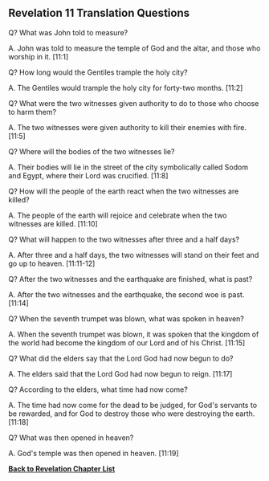 ## Revelation 11 Translation Questions ##

Q? What was John told to measure?

A. John was told to measure the temple of God and the altar, and those who worship in it. [11:1]

Q? How long would the Gentiles trample the holy city?

A. The Gentiles would trample the holy city for forty-two months. [11:2]

Q? What were the two witnesses given authority to do to those who choose to harm them?

A. The two witnesses were given authority to kill their enemies with fire. [11:5]

Q? Where will the bodies of the two witnesses lie?

A. Their bodies will lie in the street of the city symbolically called Sodom and Egypt, where their Lord was crucified. [11:8]

Q? How will the people of the earth react when the two witnesses are killed?

A. The people of the earth will rejoice and celebrate when the two witnesses are killed. [11:10]

Q? What will happen to the two witnesses after three and a half days?

A. After three and a half days, the two witnesses will stand on their feet and go up to heaven. [11:11-12]

Q? After the two witnesses and the earthquake are finished, what is past?

A. After the two witnesses and the earthquake, the second woe is past. [11:14]

Q? When the seventh trumpet was blown, what was spoken in heaven?

A. When the seventh trumpet was blown, it was spoken that the kingdom of the world had become the kingdom of our Lord and of his Christ. [11:15]

Q? What did the elders say that the Lord God had now begun to do?

A. The elders said that the Lord God had now begun to reign. [11:17]

Q? According to the elders, what time had now come?

A. The time had now come for the dead to be judged, for God's servants to be rewarded, and for God to destroy those who were destroying the earth. [11:18]

Q? What was then opened in heaven?

A. God's temple was then opened in heaven. [11:19]

__[Back to Revelation Chapter List](./)__

